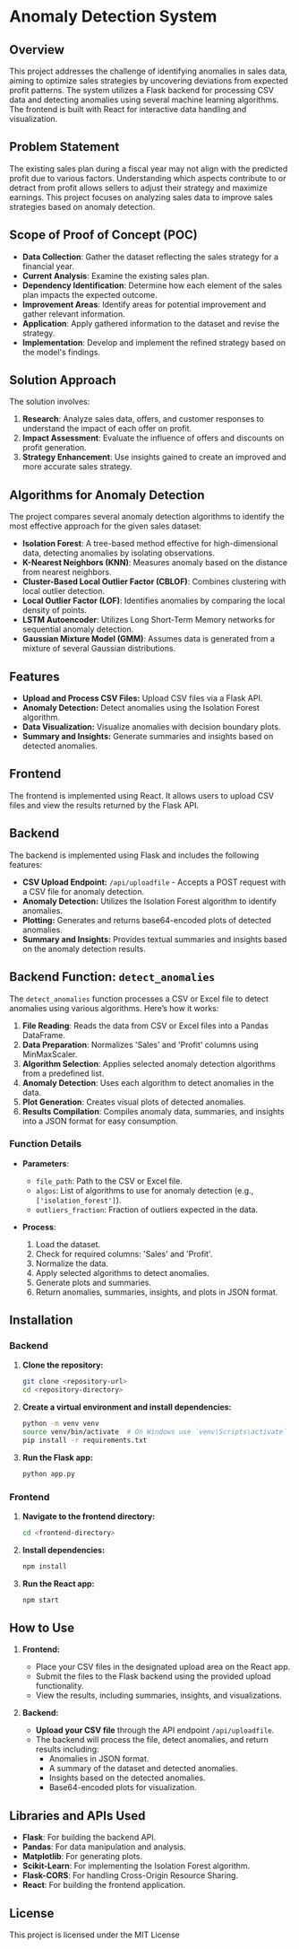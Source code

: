 # Anomaly Detection System

## Overview

This project addresses the challenge of identifying anomalies in sales data, aiming to optimize sales strategies by uncovering deviations from expected profit patterns. The system utilizes a Flask backend for processing CSV data and detecting anomalies using several machine learning algorithms. The frontend is built with React for interactive data handling and visualization.

## Problem Statement

The existing sales plan during a fiscal year may not align with the predicted profit due to various factors. Understanding which aspects contribute to or detract from profit allows sellers to adjust their strategy and maximize earnings. This project focuses on analyzing sales data to improve sales strategies based on anomaly detection.

## Scope of Proof of Concept (POC)

- **Data Collection**: Gather the dataset reflecting the sales strategy for a financial year.
- **Current Analysis**: Examine the existing sales plan.
- **Dependency Identification**: Determine how each element of the sales plan impacts the expected outcome.
- **Improvement Areas**: Identify areas for potential improvement and gather relevant information.
- **Application**: Apply gathered information to the dataset and revise the strategy.
- **Implementation**: Develop and implement the refined strategy based on the model's findings.

## Solution Approach

The solution involves:

1. **Research**: Analyze sales data, offers, and customer responses to understand the impact of each offer on profit.
2. **Impact Assessment**: Evaluate the influence of offers and discounts on profit generation.
3. **Strategy Enhancement**: Use insights gained to create an improved and more accurate sales strategy.

## Algorithms for Anomaly Detection

The project compares several anomaly detection algorithms to identify the most effective approach for the given sales dataset:

- **Isolation Forest**: A tree-based method effective for high-dimensional data, detecting anomalies by isolating observations.
- **K-Nearest Neighbors (KNN)**: Measures anomaly based on the distance from nearest neighbors.
- **Cluster-Based Local Outlier Factor (CBLOF)**: Combines clustering with local outlier detection.
- **Local Outlier Factor (LOF)**: Identifies anomalies by comparing the local density of points.
- **LSTM Autoencoder**: Utilizes Long Short-Term Memory networks for sequential anomaly detection.
- **Gaussian Mixture Model (GMM)**: Assumes data is generated from a mixture of several Gaussian distributions.


## Features

- **Upload and Process CSV Files:** Upload CSV files via a Flask API.
- **Anomaly Detection:** Detect anomalies using the Isolation Forest algorithm.
- **Data Visualization:** Visualize anomalies with decision boundary plots.
- **Summary and Insights:** Generate summaries and insights based on detected anomalies.

## Frontend

The frontend is implemented using React. It allows users to upload CSV files and view the results returned by the Flask API.

## Backend

The backend is implemented using Flask and includes the following features:

- **CSV Upload Endpoint:** `/api/uploadfile` - Accepts a POST request with a CSV file for anomaly detection.
- **Anomaly Detection:** Utilizes the Isolation Forest algorithm to identify anomalies.
- **Plotting:** Generates and returns base64-encoded plots of detected anomalies.
- **Summary and Insights:** Provides textual summaries and insights based on the anomaly detection results.

## Backend Function: `detect_anomalies`

The `detect_anomalies` function processes a CSV or Excel file to detect anomalies using various algorithms. Here’s how it works:

1. **File Reading**: Reads the data from CSV or Excel files into a Pandas DataFrame.
2. **Data Preparation**: Normalizes 'Sales' and 'Profit' columns using MinMaxScaler.
3. **Algorithm Selection**: Applies selected anomaly detection algorithms from a predefined list.
4. **Anomaly Detection**: Uses each algorithm to detect anomalies in the data.
5. **Plot Generation**: Creates visual plots of detected anomalies.
6. **Results Compilation**: Compiles anomaly data, summaries, and insights into a JSON format for easy consumption.

### Function Details

- **Parameters**:
  - `file_path`: Path to the CSV or Excel file.
  - `algos`: List of algorithms to use for anomaly detection (e.g., `['isolation_forest']`).
  - `outliers_fraction`: Fraction of outliers expected in the data.

- **Process**:
  1. Load the dataset.
  2. Check for required columns: 'Sales' and 'Profit'.
  3. Normalize the data.
  4. Apply selected algorithms to detect anomalies.
  5. Generate plots and summaries.
  6. Return anomalies, summaries, insights, and plots in JSON format.


## Installation

### Backend

1. **Clone the repository:**

    ```bash
    git clone <repository-url>
    cd <repository-directory>
    ```

2. **Create a virtual environment and install dependencies:**

    ```bash
    python -m venv venv
    source venv/bin/activate  # On Windows use `venv\Scripts\activate`
    pip install -r requirements.txt
    ```

3. **Run the Flask app:**

    ```bash
    python app.py
    ```

### Frontend

1. **Navigate to the frontend directory:**

    ```bash
    cd <frontend-directory>
    ```

2. **Install dependencies:**

    ```bash
    npm install
    ```

3. **Run the React app:**

    ```bash
    npm start
    ```

## How to Use

1. **Frontend:**

   - Place your CSV files in the designated upload area on the React app.
   - Submit the files to the Flask backend using the provided upload functionality.
   - View the results, including summaries, insights, and visualizations.

2. **Backend:**

   - **Upload your CSV file** through the API endpoint `/api/uploadfile`.
   - The backend will process the file, detect anomalies, and return results including:
     - Anomalies in JSON format.
     - A summary of the dataset and detected anomalies.
     - Insights based on the detected anomalies.
     - Base64-encoded plots for visualization.

## Libraries and APIs Used

- **Flask**: For building the backend API.
- **Pandas**: For data manipulation and analysis.
- **Matplotlib**: For generating plots.
- **Scikit-Learn**: For implementing the Isolation Forest algorithm.
- **Flask-CORS**: For handling Cross-Origin Resource Sharing.
- **React**: For building the frontend application.


## License

This project is licensed under the MIT License

